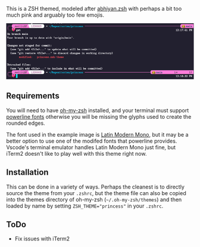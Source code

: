 This is a ZSH themed, modeled after [abhiyan.zsh](https://github.com/abhiyandhakal/abhiyan.zsh)
with perhaps a bit too much pink and arguably too few emojis.

![](preview.png)

## Requirements

You will need to have [oh-my-zsh](https://ohmyz.sh/) installed, and your terminal
must support [powerline fonts](https://github.com/powerline/fonts) otherwise you
will be missing the glyphs used to create the rounded edges.

The font used in the example image is [Latin Modern Mono](https://www.fontsquirrel.com/fonts/latin-modern-mono),
but it may be a better option to use one of the modifed fonts that powerline
provides. Vscode's terminal emulator handles Latin Modern Mono just fine, but
iTerm2 doesn't like to play well with this theme right now.

## Installation

This can be done in a variety of ways. Perhaps the cleanest is to directly source
the theme from your `.zshrc`, but the theme file can also be copied into the
themes directory of oh-my-zsh (`~/.oh-my-zsh/themes`) and then loaded by name
by setting `ZSH_THEME="princess"` in your `.zshrc`.

## ToDo
 - Fix issues with iTerm2
